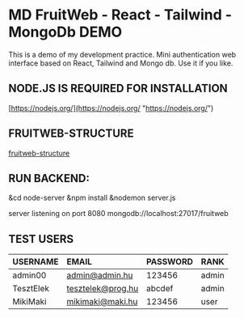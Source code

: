 # MD FruitWeb - React - Tailwind - MongoDb DEMO

This is a demo of my development practice. Mini authentication web interface based on React, Tailwind and Mongo db. Use it if you like.

## NODE.JS IS REQUIRED FOR INSTALLATION

[https://nodejs.org/](https://nodejs.org/ "https://nodejs.org/")

## FRUITWEB-STRUCTURE

[fruitweb-structure](https://github.com/MikiDani/fruitweb/blob/master/pdf/fruitweb.pdf)

## RUN BACKEND:

&cd node-server
&npm install
&nodemon server.js

server listening on port 8080
mongodb://localhost:27017/fruitweb

## TEST USERS

| USERNAME      | EMAIL             | PASSWORD      | RANK    |
| :-------------| :-----------------| :-------------| :-------|
| admin00       | admin@admin.hu    | 123456        | admin   |
| TesztElek     | tesztelek@prog.hu | abcdef        | admin   |
| MikiMaki      | mikimaki@maki.hu  | 123456        | user    |
